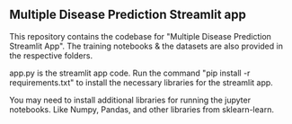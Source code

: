 ## Multiple Disease Prediction Streamlit app
This repository contains the codebase for "Multiple Disease Prediction Streamlit App". 
The training notebooks & the datasets are also provided in the respective folders. 

app.py is the streamlit app code.
Run the command "pip install -r requirements.txt" to install the necessary libraries for the streamlit app.

You may need to install additional libraries for running the jupyter notebooks.
Like Numpy, Pandas, and other libraries from sklearn-learn.